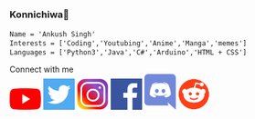 ### Konnichiwa👋
    Name = 'Ankush Singh'
    Interests = ['Coding','Youtubing','Anime','Manga','memes']
    Languages = ['Python3','Java','C#','Arduino','HTML + CSS']
Connect with me\
[<img src="Icon/youtube.png" width="55">](http://youtube.com/AnkushTechCreator/)
[<img src="Icon/Twitter.png" width="55">](http://twitter.com/ATC_YT_2014/)
[<img src="Icon/instagram.png" width="55">](http://instagram.com/ankush_tech_creator/)
[<img src="Icon/fakebook.png" width="55">](http://facebook.com/ankushtechcreator/)
[<img src="Icon/discord.png" width="55">](https://discord.gg/rzJGuWP)
[<img src="Icon/reddit.png" width="55">](https://discord.gg/rzJGuWP)
